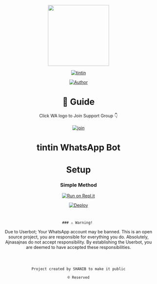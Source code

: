 
<div align="center">
  <img border-radius: 15px src="https://telegra.ph/file/shanumwon.jpg" width="200" height="200"/>
  
  <p align="center">
    
<a href="#"><img title="tintin"
 src="https://img.shields.io/badge/-tin%20tin-blue?&style=for-the-badge"></a>
 </p>
  <p align="center">
<a href="https://wa.me/918075168486"><img title="Author" src="https://img.shields.io/badge/Author-shanib-Ser/tin%20tin?color=Blue&style=for-the-badge&logo=whatsapp"></a>
 </p>
 

 
 

 ##

 
# 📢 Guide
Click WA logo to Join Support Group 👇
    <br>
<br>
  [![join](https://github.com/Alien-alfa/PublicBot/blob/main/wlogo.svg.png)](https://chat.whatsapp.com/EKVj4VNByQkAIzapCt8qLl)
  <div align="center">
 


# tintin WhatsApp Bot 

# Setup
<div align="center">

  ### Simple Method
  
[![Run on Repl.it](https://repl.it/badge/github/quiec/whatsAlfa)](https://replit.com/@JihadSabeena123/JULIEMWOL-QR#index.js)

[![Deploy](https://www.herokucdn.com/deploy/button.svg)](https://heroku.com/deploy?template=https://github.com/shanib-ser/tintin)
     </div>
     
     
  














      










```


### ⚠️ Warning! 
```
Due to Userbot; Your WhatsApp account may be banned.
This is an open source project, you are responsible for everything you do. 
Absolutely, Ajnasajnas do not accept responsibility.
By establishing the Userbot, you are deemed to have accepted these responsibilities.
```



Project created by SHANIB to make it public

© Reserved
